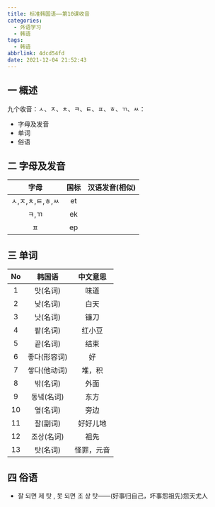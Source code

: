 ```yaml
---
title: 标准韩国语——第10课收音
categories:
  - 外语学习
  - 韩语
tags:
  - 韩语
abbrlink: 4dcd54fd
date: 2021-12-04 21:52:43
---
```

## 一 概述

九个收音：ㅅ、ㅈ、ㅊ、ㅋ、ㅌ、ㅍ、ㅎ、ㄲ、ㅆ：

* 字母及发音
* 单词
* 俗语

<!--more-->

## 二 字母及发音

|       字母        | 国标 | 汉语发音(相似) |
| :---------------: | :--: | :------------: |
| ㅅ,ㅈ,ㅊ,ㅌ,ㅎ,ㅆ |  et  |                |
|       ㅋ,ㄲ       |  ek  |                |
|        ㅍ         |  ep  |                |

## 三 单词

|  No  |    韩国语    |  中文意思  |
| :--: | :----------: | :--------: |
|  1   |   맛(名词)   |    味道    |
|  2   |   낮(名词)   |    白天    |
|  3   |   낫(名词)   |    镰刀    |
|  4   |   팥(名词)   |   红小豆   |
|  5   |   끝(名词)   |    结束    |
|  6   | 좋다(形容词) |     好     |
|  7   | 쌓다(他动词) |   堆，积   |
|  8   |   밖(名词)   |    外面    |
|  9   |  동녘(名词)  |    东方    |
|  10  |   옆(名词)   |    旁边    |
|  11  |   잘(副词)   |  好好儿地  |
|  12  |  조상(名词)  |    祖先    |
|  13  |   탓(名词)   | 怪罪，元音 |

## 四 俗语

* 잘 되면 제 탓 , 못 되면 조 상 탓——(好事归自己，坏事怨祖先)怨天尤人